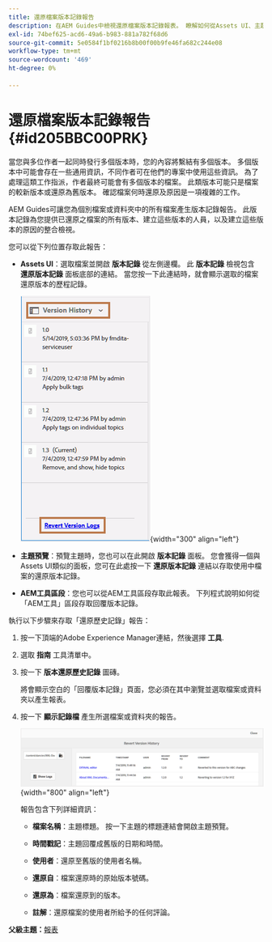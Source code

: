 ```yaml
---
title: 還原檔案版本記錄報告
description: 在AEM Guides中檢視還原檔案版本記錄報表。 瞭解如何從Assets UI、主題預覽和AEM工具選取專案存取回覆版本記錄檔。
exl-id: 74bef625-acd6-49a6-b983-881a782f68d6
source-git-commit: 5e0584f1bf0216b8b00f00b9fe46fa682c244e08
workflow-type: tm+mt
source-wordcount: '469'
ht-degree: 0%

---
```


# 還原檔案版本記錄報告 {#id205BBC00PRK}

當您與多位作者一起同時發行多個版本時，您的內容將繫結有多個版本。 多個版本中可能會存在一些通用資訊，不同作者可在他們的專案中使用這些資訊。 為了處理這類工作指派，作者最終可能會有多個版本的檔案。 此類版本可能只是檔案的較新版本或還原為舊版本。 確認檔案何時還原及原因是一項複雜的工作。

AEM Guides可讓您為個別檔案或資料夾中的所有檔案產生版本記錄報告。 此版本記錄為您提供已還原之檔案的所有版本、建立這些版本的人員，以及建立這些版本的原因的整合檢視。

您可以從下列位置存取此報告：

- **Assets UI**：選取檔案並開啟 **版本記錄** 從左側邊欄。 此 **版本記錄** 檢視包含 **還原版本記錄** 面板底部的連結。 當您按一下此連結時，就會顯示選取的檔案還原版本的歷程記錄。

  ![](images/revert-log-from-assets-ui.png){width="300" align="left"}

- **主題預覽**：預覽主題時，您也可以在此開啟 **版本記錄** 面板。 您會獲得一個與Assets UI類似的面板，您可在此處按一下 **還原版本記錄** 連結以存取使用中檔案的還原版本記錄。

- **AEM工具區段**：您也可以從AEM工具區段存取此報表。 下列程式說明如何從「AEM工具」區段存取回覆版本記錄。


執行以下步驟來存取「還原歷史記錄」報告：

1. 按一下頂端的Adobe Experience Manager連結，然後選擇 **工具**.

1. 選取 **指南** 工具清單中。

1. 按一下 **版本還原歷史記錄** 圖磚。

   將會顯示空白的「回覆版本記錄」頁面，您必須在其中瀏覽並選取檔案或資料夾以產生報表。

1. 按一下 **顯示記錄檔** 產生所選檔案或資料夾的報告。

   ![](images/revert-version-history-report.png){width="800" align="left"}

   報告包含下列詳細資訊：

   - **檔案名稱**：主題標題。 按一下主題的標題連結會開啟主題預覽。

   - **時間戳記**：主題回覆成舊版的日期和時間。

   - **使用者**：還原至舊版的使用者名稱。

   - **還原自**：檔案還原時的原始版本號碼。

   - **還原為**：檔案還原到的版本。

   - **註解**：還原檔案的使用者所給予的任何評論。


**父級主題：**[&#x200B;報表](reports-intro.md)
